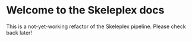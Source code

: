 # Welcome to the Skeleplex docs

This is a not-yet-working refactor of the Skeleplex pipeline. Please check back later!
